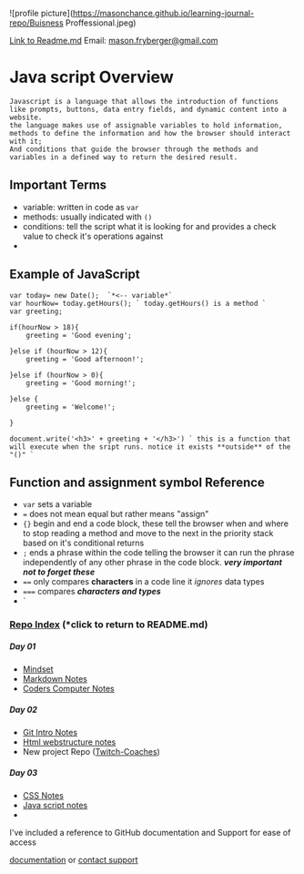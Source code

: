 ![profile picture](https://masonchance.github.io/learning-journal-repo/Buisness Proffessional.jpeg)


 [Link to Readme.md](https://masonchance.github.io/learning-journal-repo/readme.md)  Email: mason.fryberger@gmail.com 


# Java script Overview

```
Javascript is a language that allows the introduction of functions like prompts, buttons, data entry fields, and dynamic content into a website.
the language makes use of assignable variables to hold information, methods to define the information and how the browser should interact with it;
And conditions that guide the browser through the methods and variables in a defined way to return the desired result.

```


## Important Terms
- variable: written in code as `var`
- methods: usually indicated with `()`
- conditions: tell the script what it is looking for and provides a check value to check it's operations against
-

## Example of JavaScript 
```
var today= new Date();  `*<-- variable*`
var hourNow= today.getHours(); ` today.getHours() is a method `
var greeting;

if(hourNow > 18){
    greeting = 'Good evening';

}else if (hourNow > 12){ 
    greeting = 'Good afternoon!';

}else if (hourNow > 0){
    greeting = 'Good morning!';

}else {
    greeting = 'Welcome!';

}

document.write('<h3>' + greeting + '</h3>') ` this is a function that will execute when the sript runs. notice it exists **outside** of the "()" `

```

## Function and assignment symbol Reference

- `var` sets a variable
- `=` does not mean equal but rather means "assign"
- `{}` begin and end a code block, these tell the browser when and where to stop reading a method and move to the next in the priority stack based on it's conditional returns
- `;` ends a phrase within the code telling the browser it can run the phrase independently of any other phrase in the code block. ***very important not to forget these***
- `==` only compares **characters** in a code line it *ignores* data types
- `===` compares ***characters and types***
- `




### [Repo Index](https://masonchance.github.io/learning-journal-repo/) (*click to return to README.md)

##### Day 01

- [Mindset](https://masonchance.github.io/learning-journal-repo/main-page)
- [Markdown Notes](https://masonchance.github.io/learning-journal-repo/markdown-notes)
- [Coders Computer Notes](https://masonchance.github.io/learning-journal-repo/the-coders-computer-notes)

##### Day 02
 - [Git Intro Notes](https://masonchance.github.io/learning-journal-repo/git-intro-notes)
 - [Html webstructure notes](https://masonchance.github.io/learning-journal-repo/Html-webstructure-notes)
 - New project Repo ([Twitch-Coaches](https://masonchance.github.io/twitch-coaches))

##### Day 03
- [CSS Notes](https://masonchance.github.io/learning-journal-repo/css-notes)
- [Java script notes](https://masonchance.github.io/learning-journal-repo/js-notes)
-

I've included a reference to GitHub documentation and Support for ease of access

[documentation](https://help.github.com/categories/github-pages-basics/) or [contact support](https://github.com/contact)